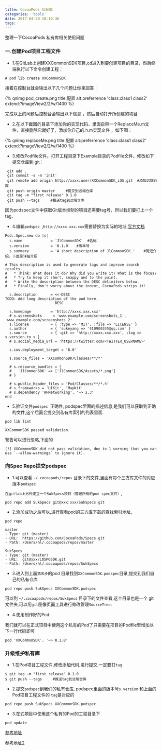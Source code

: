 ```yaml
---
title: CocoaPods 私有库
categories: 'tools'
date: 2017-04-20 10:10:36
tags:
---
```


整理一下CocoaPods 私有库相关使用问题

### 一.创建Pod项目工程文件

* 1.在GitLab上创建XXCommonSDK项目,cd进入到要创建项目的目录，然后终端执行以下命令创建工程：

```
# pod lib create XXCommonSDK
```
接着在控制台就会输出以下几个问题让你来回答：

{% qnimg pod_create.png title:配置 alt:preferrence 'class:class1 class2' extend:?imageView2/2/w/1400 %}

完成以上的问题后控制台会输出以下信息 ，然后自动打开所创建的项目

* 2.在以下截图的目录下添加你的实现代码，里面自带一个ReplaceMe.m文件，直接删除它就好了，添加你自己的.h.m实现文件 ，如下图：

{% qnimg replaceMe.png title:配置 alt:preferrence 'class:class1 class2' extend:?imageView2/2/w/1400 %}

<!-- more -->
* 3.修改Podfile文件，打开工程目录下Example目录的Podfile文件，修改如下提交仓库到 git：

```
 git add .
 git commit -s -m 'init'
 git remote add origin http://xxxx:user/XXCommonSDK_iOS.git  #添加远端仓库
 git push origin master     #提交到远端仓库
 git tag -m "first release" 0.1.0
 git push --tags     #推送tag到远端仓库
```

因为podspec文件中获取Git版本控制的项目还需要tag号，所以我们要打上一个tag，

* 4.编辑`podspec `,`http://xxxx.xxx.xxx`需要替换为实际的地址,[官方文档](http://guides.cocoapods.org/making/specs-and-specs-repo.html)

```
Pod::Spec.new do |s|
  s.name             = 'JlCommonSDK'  #名称
  s.version          = '0.1.0'   #版本号
  s.summary          = 'A short description of JlCommonSDK.'    #简短介绍，下面是详细介绍

# This description is used to generate tags and improve search results.
#   * Think: What does it do? Why did you write it? What is the focus?
#   * Try to keep it short, snappy and to the point.
#   * Write the description between the DESC delimiters below.
#   * Finally, don't worry about the indent, CocoaPods strips it!

  s.description      = <<-DESC
TODO: Add long description of the pod here.
                       DESC

  s.homepage         = 'http://xxxx.xxx.xxx'
  # s.screenshots     = 'www.example.com/screenshots_1', 'www.example.com/screenshots_2'
  s.license          = { :type => 'MIT', :file => 'LICENSE' }
  s.author           = { 'sukeyang => '410900345@qq.com' }
  s.source           = { :git => 'http://xxxx.xxx.xxx', :tag => s.version.to_s }
  # s.social_media_url = 'https://twitter.com/<TWITTER_USERNAME>'

  s.ios.deployment_target = '8.0'

  s.source_files = 'XXCommonSDK/Classes/**/*'
  
  # s.resource_bundles = {
  #   'JlCommonSDK' => ['JlCommonSDK/Assets/*.png']
  # }

  # s.public_header_files = 'Pod/Classes/**/*.h'
  # s.frameworks = 'UIKit', 'MapKit'
  # s.dependency 'AFNetworking', '~> 2.3'
end
```
* 5.验证文件`podspec `正确性, podspec里面的描述信息,是我们可以获取到正确的文件,这个后面会提交到私有库索引的列表里面.

```
pod lib lint
```

```
XXCommonSDK passed validation.
```

警告可以进行忽略,下面的

```
[!] XXCommonSDK did not pass validation, due to 1 warning (but you can use `--allow-warnings` to ignore it).
```

### 向Spec Repo提交podspec
* 1.可以查看 `~/.cocoapods/repos` 目录下的文件,里面有每个三方库文件的对应版本`podspec `

`在gitlab上另外建立一个SukSpecs项目（管理所有的pod spec文件）`,

```
pod repo add SukSpecs git@xxx:xxx/SukSpecs.git
```

* 2.添加成功之后可以,进行查看pod的三方库下载的查找索引地址,

```
pod repo 
```

```
master
- Type: git (master)
- URL:  https://github.com/CocoaPods/Specs.git
- Path: /Users/hl/.cocoapods/repos/master

SukSpecs
- Type: git (master)
- URL:  git@xxx/iOSPGSDK.git
- Path: /Users/hl/.cocoapods/repos/SukSpecs
```

* 3.进入到上面`第五步`的pod 目录找到`XXCommonSDK.podspec`目录,提交到我们自己的私有仓库

```
pod repo push SukSpecs XXCommonSDK.podspec
```

可以到 `~/.cocoapods/repos/SukSpecs` 目录下的文件查看,这个目录也是一个 git 文件夹,可以用`git`图像页面工具进行修改管理`SourceTree`.

* 4.使用制作好的Pod

我们就可以在正式项目中使用这个私有的Pod了只需要在项目的Podfile里增加以下一行代码即可

```
pod 'XXCommonSDK', '~> 0.1.0'
```

### 升级维护私有库
* 1.在Pod项目工程文件,修改添加代码,进行提交,一定要打`tag`
 
```
$ git tag -m "first release" 0.1.0
$ git push --tags     #推送tag到远端仓库
```

* 2.提交`podspec`到我们的私有仓库, podspec里面的版本号`s.version` 和上面的Pod项目工程文件的 `tag`是对应的

```
pod repo push SukSpecs XXCommonSDK.podspec
```

* 3.在式项目中使用这个私有的Pod的工程目录下

```
pod update
```

[参考地址](http://blog.wtlucky.com/blog/2015/02/26/create-private-podspec/)

[参考地址2](https://www.jianshu.com/p/40d808d39721)


